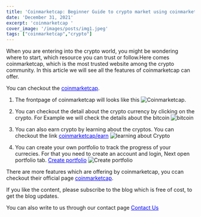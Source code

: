 ```yaml
---
title: 'Coinmarketcap: Beginner Guide to crypto market using coinmarketcap'
date: 'December 31, 2021'
excerpt: 'coinmarketcap '
cover_image: '/images/posts/img1.jpeg'
tags: ["coinmarketcap","crypto"]
---
```

When you are entering into the crypto world, you might be wondering where to start, which resource you can trust or follow.Here comes coinmarketcap, which is the most trusted website among the crypto community. In this article we will see all the features of coinmarketcap can offer.

You can checkout the <a style="color: blue" href="https://coinmarketcap.com/" target="_blank">coinmarketcap</a>.

1) The frontpage of coinmarketcap will looks like this
![Coinmarketcap](/images/posts/posts_1_coinmarketcap_1.png).

2) You can checkout the detail about the crypto currency by clicking on the crypto.
For Example we will check the details about the bitcoin 
![bitcoin](/images/posts/posts_1_coinmarketcap_2.png)

3) You can also earn crypto by learning about the cryptos. You can checkout the link <a style="color: blue" href="https://coinmarketcap.com/earn/" target="_blank">coinmarketcap/earn</a>
![learning about Crypto](/images/posts/posts_1_coinmarketcap_3.png)

4) You can create your own portfolio to track the progress of your currecies. For that you need to create an account and login, Next open portfolio tab.
<a style="color: blue" href="https://coinmarketcap.com/portfolio-tracker/" target="_blank">Create portfolio</a>
![Create portfolio](/images/posts/posts_1_coinmarketcap_4.png)

There are more features which are offering by coinmarketcap, you ccan checkout their official page <a style="color: blue" href="https://coinmarketcap.com/" target="_blank">coinmarketcap</a>.

If you like the content, please subscribe to the blog which is free of cost, to get the blog updates.

You can also write to us through our contact page <a style="color: blue" href="/contact">Contact Us</a>

 
